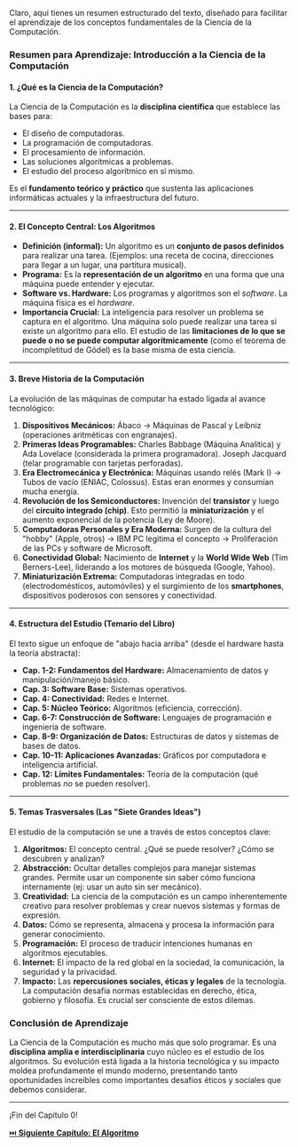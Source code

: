 Claro, aquí tienes un resumen estructurado del texto, diseñado para facilitar el aprendizaje de los conceptos fundamentales de la Ciencia de la Computación.

### Resumen para Aprendizaje: Introducción a la Ciencia de la Computación

#### 1. **¿Qué es la Ciencia de la Computación?**
La Ciencia de la Computación es la **disciplina científica** que establece las bases para:
*   El diseño de computadoras.
*   La programación de computadoras.
*   El procesamiento de información.
*   Las soluciones algorítmicas a problemas.
*   El estudio del proceso algorítmico en sí mismo.

Es el **fundamento teórico y práctico** que sustenta las aplicaciones informáticas actuales y la infraestructura del futuro.

---

#### 2. **El Concepto Central: Los Algoritmos**
*   **Definición (informal):** Un algoritmo es un **conjunto de pasos definidos** para realizar una tarea. (Ejemplos: una receta de cocina, direcciones para llegar a un lugar, una partitura musical).
*   **Programa:** Es la **representación de un algoritmo** en una forma que una máquina puede entender y ejecutar.
*   **Software vs. Hardware:** Los programas y algoritmos son el *software*. La máquina física es el *hardware*.
*   **Importancia Crucial:** La inteligencia para resolver un problema se captura en el algoritmo. Una máquina solo puede realizar una tarea si existe un algoritmo para ello. El estudio de las **limitaciones de lo que se puede o no se puede computar algorítmicamente** (como el teorema de incompletitud de Gödel) es la base misma de esta ciencia.

---

#### 3. **Breve Historia de la Computación**
La evolución de las máquinas de computar ha estado ligada al avance tecnológico:
1.  **Dispositivos Mecánicos:** Ábaco → Máquinas de Pascal y Leibniz (operaciones aritméticas con engranajes).
2.  **Primeras Ideas Programables:** Charles Babbage (Máquina Analítica) y Ada Lovelace (considerada la primera programadora). Joseph Jacquard (telar programable con tarjetas perforadas).
3.  **Era Electromecánica y Electrónica:** Máquinas usando relés (Mark I) → Tubos de vacío (ENIAC, Colossus). Estas eran enormes y consumían mucha energía.
4.  **Revolución de los Semiconductores:** Invención del **transistor** y luego del **circuito integrado (chip)**. Esto permitió la **miniaturización** y el aumento exponencial de la potencia (Ley de Moore).
5.  **Computadoras Personales y Era Moderna:** Surgen de la cultura del "hobby" (Apple, otros) → IBM PC legitima el concepto → Proliferación de las PCs y software de Microsoft.
6.  **Conectividad Global:** Nacimiento de **Internet** y la **World Wide Web** (Tim Berners-Lee), liderando a los motores de búsqueda (Google, Yahoo).
7.  **Miniaturización Extrema:** Computadoras integradas en todo (electrodomésticos, automóviles) y el surgimiento de los **smartphones**, dispositivos poderosos con sensores y conectividad.

---

#### 4. **Estructura del Estudio (Temario del Libro)**
El texto sigue un enfoque de "abajo hacia arriba" (desde el hardware hasta la teoría abstracta):
*   **Cap. 1-2: Fundamentos del Hardware:** Almacenamiento de datos y manipulación/manejo básico.
*   **Cap. 3: Software Base:** Sistemas operativos.
*   **Cap. 4: Conectividad:** Redes e Internet.
*   **Cap. 5: Núcleo Teórico:** Algoritmos (eficiencia, corrección).
*   **Cap. 6-7: Construcción de Software:** Lenguajes de programación e ingeniería de software.
*   **Cap. 8-9: Organización de Datos:** Estructuras de datos y sistemas de bases de datos.
*   **Cap. 10-11: Aplicaciones Avanzadas:** Gráficos por computadora e inteligencia artificial.
*   **Cap. 12: Límites Fundamentales:** Teoría de la computación (qué problemas *no* se pueden resolver).

---

#### 5. **Temas Trasversales (Las "Siete Grandes Ideas")**
El estudio de la computación se une a través de estos conceptos clave:
1.  **Algoritmos:** El concepto central. ¿Qué se puede resolver? ¿Cómo se descubren y analizan?
2.  **Abstracción:** Ocultar detalles complejos para manejar sistemas grandes. Permite usar un componente sin saber cómo funciona internamente (ej: usar un auto sin ser mecánico).
3.  **Creatividad:** La ciencia de la computación es un campo inherentemente creativo para resolver problemas y crear nuevos sistemas y formas de expresión.
4.  **Datos:** Cómo se representa, almacena y procesa la información para generar conocimiento.
5.  **Programación:** El proceso de traducir intenciones humanas en algoritmos ejecutables.
6.  **Internet:** El impacto de la red global en la sociedad, la comunicación, la seguridad y la privacidad.
7.  **Impacto:** Las **repercusiones sociales, éticas y legales** de la tecnología. La computación desafía normas establecidas en derecho, ética, gobierno y filosofía. Es crucial ser consciente de estos dilemas.

### Conclusión de Aprendizaje
La Ciencia de la Computación es mucho más que solo programar. Es una **disciplina amplia e interdisciplinaria** cuyo núcleo es el estudio de los algoritmos. Su evolución está ligada a la historia tecnológica y su impacto moldea profundamente el mundo moderno, presentando tanto oportunidades increíbles como importantes desafíos éticos y sociales que debemos considerar.

---

¡Fin del Capítulo 0!

[⏭️ **Siguiente Capítulo: El Algoritmo**](tema1.md)